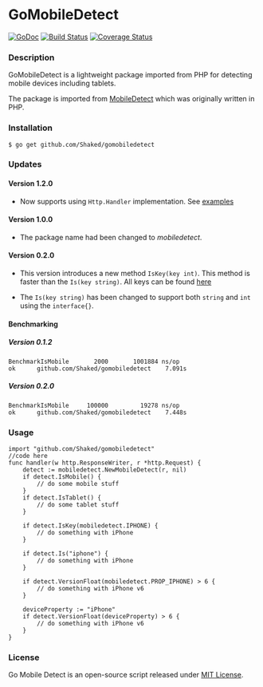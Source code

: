 GoMobileDetect
==============

[![GoDoc](https://godoc.org/github.com/Shaked/gomobiledetect?status.png)](https://godoc.org/github.com/Shaked/gomobiledetect)
[![Build Status](https://travis-ci.org/Shaked/gomobiledetect.png?branch=master)](https://travis-ci.org/Shaked/gomobiledetect)
[![Coverage Status](https://coveralls.io/repos/Shaked/gomobiledetect/badge.png)](https://coveralls.io/r/Shaked/gomobiledetect)

### Description

GoMobileDetect is a lightweight package imported from PHP for detecting mobile devices including tablets. 

The package is imported from [MobileDetect](http://www.mobiledetect.net) which was originally written in PHP.

### Installation 

    $ go get github.com/Shaked/gomobiledetect 

### Updates 

#### Version 1.2.0 

- Now supports using ```Http.Handler``` implementation. See [examples](https://github.com/Shaked/gomobiledetect/examples) 

#### Version 1.0.0
- The package name had been changed to *mobiledetect*. 
 
#### Version 0.2.0
- This version introduces a new method ```IsKey(key int)```. This method is faster than the ```Is(key string)```. All keys can be found [here](https://github.com/Shaked/gomobiledetect/blob/maps-to-lists/rules.go#L4)

- The ```Is(key string)``` has been changed to support both ```string``` and ```int``` using the ```interface{}```. 

#### Benchmarking 

##### Version 0.1.2
```
BenchmarkIsMobile       2000       1001884 ns/op
ok      github.com/Shaked/gomobiledetect    7.091s
```

##### Version 0.2.0
```
BenchmarkIsMobile     100000         19278 ns/op
ok      github.com/Shaked/gomobiledetect    7.448s
```

### Usage

    import "github.com/Shaked/gomobiledetect"
    //code here 
    func handler(w http.ResponseWriter, r *http.Request) {
        detect := mobiledetect.NewMobileDetect(r, nil)
        if detect.IsMobile() { 
            // do some mobile stuff 
        }
        if detect.IsTablet() {
            // do some tablet stuff 
        }
        
        if detect.IsKey(mobiledetect.IPHONE) { 
            // do something with iPhone
        }
        
        if detect.Is("iphone") { 
            // do something with iPhone
        }
        
        if detect.VersionFloat(mobiledetect.PROP_IPHONE) > 6 { 
            // do something with iPhone v6 
        } 
        
        deviceProperty := "iPhone"
        if detect.VersionFloat(deviceProperty) > 6 { 
            // do something with iPhone v6 
        } 
    }

### License

Go Mobile Detect is an open-source script released under [MIT License](http://www.opensource.org/licenses/mit-license.php). 
